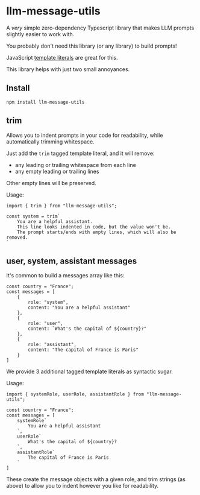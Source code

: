 # llm-message-utils

A _very_ simple zero-dependency Typescript library
that makes LLM prompts slightly easier to work with.

You probably don't need this library (or any library) to build prompts!

JavaScript [template literals](https://developer.mozilla.org/en-US/docs/Web/JavaScript/Reference/Template_literals) are great for this.

This library helps with just two small annoyances.

## Install
```
npm install llm-message-utils
```

## trim

Allows you to indent prompts in your code for readability, while automatically trimming whitespace.

Just add the `trim` tagged template literal, and it will remove:

- any leading or trailing whitespace from each line
- any empty leading or trailing lines

Other empty lines will be preserved.

Usage:

```
import { trim } from "llm-message-utils";

const system = trim`
    You are a helpful assistant.
    This line looks indented in code, but the value won't be.
    The prompt starts/ends with empty lines, which will also be removed.
`
```

## user, system, assistant messages

It's common to build a messages array like this:
```
const country = "France";
const messages = [
    {
        role: "system",
        content: "You are a helpful assistant"
    },
    {
        role: "user",
        content: `What's the capital of ${country}?"
    },
    {
        role: "assistant",
        content: "The capital of France is Paris"
    }
]
```

We provide 3 additional tagged template literals as syntactic sugar.

Usage:
```
import { systemRole, userRole, assistantRole } from "llm-message-utils";

const country = "France";
const messages = [
    systemRole`
        You are a helpful assistant
    `,
    userRole`
        What's the capital of ${country}?
    `,
    assistantRole`
        The capital of France is Paris
    `
]
```

These create the message objects with a given role, and trim strings (as above)
to allow you to indent however you like for readability.
